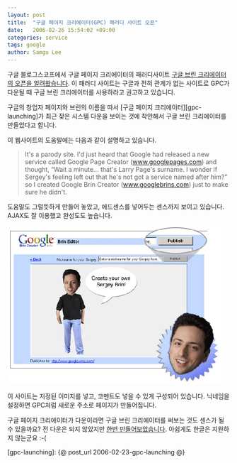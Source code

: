 ```yaml
---
layout: post
title:  "구글 페이지 크리에이터(GPC) 패러디 사이트 오픈"
date:   2006-02-26 15:54:02 +09:00
categories: service
tags: google
author: Samgu Lee
---
```

구글 블로그스코프에서 구글 페이지 크리에이터의 패러디사이트 [구글 브린 크리에이터의 오픈을 알려왔습니다](http://blog.outer-court.com/archive/2006-02-25-n25.html). 이 패러디 사이트는 구글과 전혀 관계가 없는 사이트로 GPC가 다운될 때 구글 브린 크리에이터를 사용하라고 권고하고 있습니다.

구글의 창업자 페이지와 브린의 이름을 따서 [구글 페이지 크리에이터][gpc-launching]가 최근 잦은 시스템 다운을 보이는 것에 착안해서 구글 브린 크리에이터를 만들었다고 합니다.

이 웹사이트의 도움말에는 다음과 같이 설명하고 있습니다.

> It's a parody site. I'd just heard that Google had released a new service called Google Page Creator (www.googlepages.com) and thought, “Wait a minute... that's Larry Page's surname. I wonder if Sergey's feeling left out that he's not got a service named after him?” so I created Google Brin Creator (www.googlebrins.com) just to make sure he didn't.

도움말도 그럴듯하게 만들어 놓았고, 에드센스를 넣어두는 센스까지 보이고 있습니다. AJAX도 잘 이용했고 완성도도 높습니다.

![구글 브린 크리에이터 홍보 그림](/assets/googlebrincreator.jpg)

이 사이트는 지정된 이미지를 넣고, 코멘트도 넣을 수 있게 구성되어 있습니다. 닉네임을 설정하면 GPC처럼 새로운 주소로 페이지가 만들어집니다.

구글 페이지 크리에이터가 다운이라면 구글 브린 크리에이터를 써보는 것도 센스가 될 수 있을까요? 전 다운은 되지 않았지만 [한번 만들어보았습니다](http://www.googlebrins.com/239gle).  아쉽게도 한글은 지원하지 않는군요 :-(

[gpc-launching]: {@ post_url 2006-02-23-gpc-launching @}
